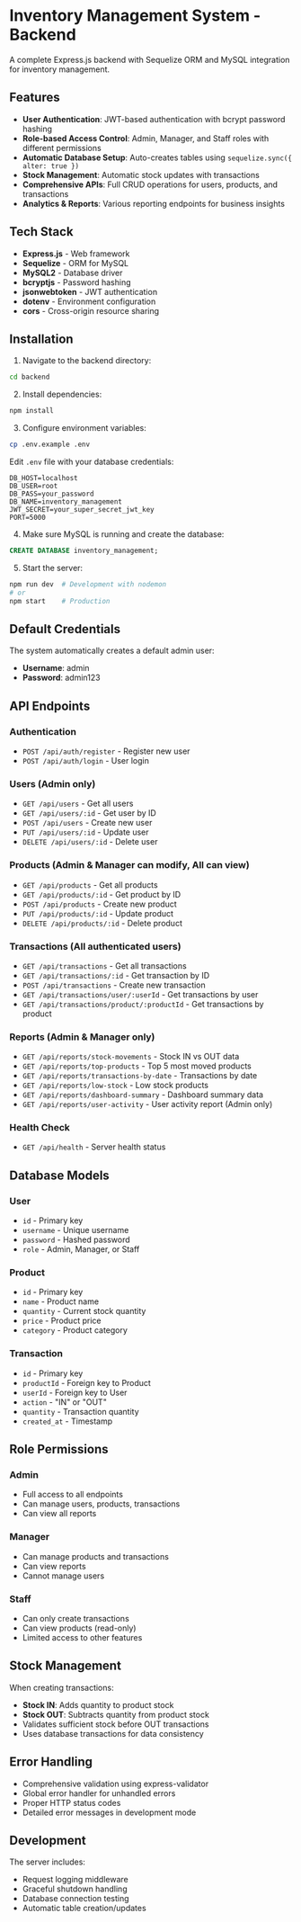 # Inventory Management System - Backend

A complete Express.js backend with Sequelize ORM and MySQL integration for inventory management.

## Features

- **User Authentication**: JWT-based authentication with bcrypt password hashing
- **Role-based Access Control**: Admin, Manager, and Staff roles with different permissions
- **Automatic Database Setup**: Auto-creates tables using `sequelize.sync({ alter: true })`
- **Stock Management**: Automatic stock updates with transactions
- **Comprehensive APIs**: Full CRUD operations for users, products, and transactions
- **Analytics & Reports**: Various reporting endpoints for business insights

## Tech Stack

- **Express.js** - Web framework
- **Sequelize** - ORM for MySQL
- **MySQL2** - Database driver
- **bcryptjs** - Password hashing
- **jsonwebtoken** - JWT authentication
- **dotenv** - Environment configuration
- **cors** - Cross-origin resource sharing

## Installation

1. Navigate to the backend directory:
```bash
cd backend
```

2. Install dependencies:
```bash
npm install
```

3. Configure environment variables:
```bash
cp .env.example .env
```

Edit `.env` file with your database credentials:
```
DB_HOST=localhost
DB_USER=root
DB_PASS=your_password
DB_NAME=inventory_management
JWT_SECRET=your_super_secret_jwt_key
PORT=5000
```

4. Make sure MySQL is running and create the database:
```sql
CREATE DATABASE inventory_management;
```

5. Start the server:
```bash
npm run dev  # Development with nodemon
# or
npm start    # Production
```

## Default Credentials

The system automatically creates a default admin user:
- **Username**: admin
- **Password**: admin123

## API Endpoints

### Authentication
- `POST /api/auth/register` - Register new user
- `POST /api/auth/login` - User login

### Users (Admin only)
- `GET /api/users` - Get all users
- `GET /api/users/:id` - Get user by ID
- `POST /api/users` - Create new user
- `PUT /api/users/:id` - Update user
- `DELETE /api/users/:id` - Delete user

### Products (Admin & Manager can modify, All can view)
- `GET /api/products` - Get all products
- `GET /api/products/:id` - Get product by ID
- `POST /api/products` - Create new product
- `PUT /api/products/:id` - Update product
- `DELETE /api/products/:id` - Delete product

### Transactions (All authenticated users)
- `GET /api/transactions` - Get all transactions
- `GET /api/transactions/:id` - Get transaction by ID
- `POST /api/transactions` - Create new transaction
- `GET /api/transactions/user/:userId` - Get transactions by user
- `GET /api/transactions/product/:productId` - Get transactions by product

### Reports (Admin & Manager only)
- `GET /api/reports/stock-movements` - Stock IN vs OUT data
- `GET /api/reports/top-products` - Top 5 most moved products
- `GET /api/reports/transactions-by-date` - Transactions by date
- `GET /api/reports/low-stock` - Low stock products
- `GET /api/reports/dashboard-summary` - Dashboard summary data
- `GET /api/reports/user-activity` - User activity report (Admin only)

### Health Check
- `GET /api/health` - Server health status

## Database Models

### User
- `id` - Primary key
- `username` - Unique username
- `password` - Hashed password
- `role` - Admin, Manager, or Staff

### Product
- `id` - Primary key
- `name` - Product name
- `quantity` - Current stock quantity
- `price` - Product price
- `category` - Product category

### Transaction
- `id` - Primary key
- `productId` - Foreign key to Product
- `userId` - Foreign key to User
- `action` - "IN" or "OUT"
- `quantity` - Transaction quantity
- `created_at` - Timestamp

## Role Permissions

### Admin
- Full access to all endpoints
- Can manage users, products, transactions
- Can view all reports

### Manager
- Can manage products and transactions
- Can view reports
- Cannot manage users

### Staff
- Can only create transactions
- Can view products (read-only)
- Limited access to other features

## Stock Management

When creating transactions:
- **Stock IN**: Adds quantity to product stock
- **Stock OUT**: Subtracts quantity from product stock
- Validates sufficient stock before OUT transactions
- Uses database transactions for data consistency

## Error Handling

- Comprehensive validation using express-validator
- Global error handler for unhandled errors
- Proper HTTP status codes
- Detailed error messages in development mode

## Development

The server includes:
- Request logging middleware
- Graceful shutdown handling
- Database connection testing
- Automatic table creation/updates
